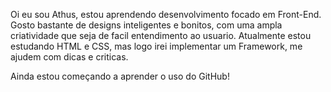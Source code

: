 Oi eu sou Athus, estou aprendendo desenvolvimento focado em Front-End.
Gosto bastante de designs inteligentes e bonitos, com uma ampla criatividade que seja de facil entendimento ao usuario.
Atualmente estou estudando HTML e CSS, mas logo irei implementar um Framework, me ajudem com dicas e criticas. 

Ainda estou começando a aprender o uso do GitHub!

